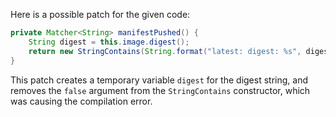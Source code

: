Here is a possible patch for the given code:

```java
private Matcher<String> manifestPushed() {
    String digest = this.image.digest();
    return new StringContains(String.format("latest: digest: %s", digest));
}
```

This patch creates a temporary variable `digest` for the digest string, and removes the `false` argument from the `StringContains` constructor, which was causing the compilation error.